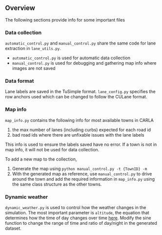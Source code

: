 ## Overview
The following sections provide info for some important files

### Data collection
`automatic_control.py` and `manual_control.py` share the same code for lane extraction in `lane_utils.py`.
- `automatic_control.py` is used for automatic data collection
- `manual_control.py` is used for debugging and gathering map info where images are not saved

### Data format
Lane labels are saved in the TuSimple format. 
`lane_config.py` specifies the row anchors used which can be changed to follow the CULane format.

### Map info
`map_info.py` contains the following info for most available towns in CARLA
1. the max number of lanes (including curbs) expected for each road id
2. bad road ids where there are unfixable issues with the lane labels

This info is used to ensure the labels saved have no error. 
If a town is not in map info, it will not be used for data collection.

To add a new map to the collection, 
1. Generate the map using `python manual_control.py -t {TownID} -m`
2. With the generated map as reference, use `manual_control.py` to drive around the town and add the required 
information in `map_info.py` using the same class structure as the other towns.

### Dynamic weather
`dynamic_weather.py` is used to control how the weather changes in the simulation. The most important parameter is 
`altitude`, the equation that determines how the time of day changes over time [here](https://github.com/anita-hu/simulanes/blob/main/src/dynamic_weather.py#L52).
Modify the sine function to change the range of time and ratio of day/night in the generated dataset. 

